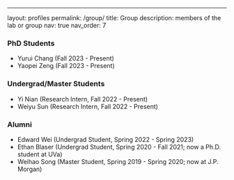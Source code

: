 ---
layout: profiles
permalink: /group/
title: Group
description: members of the lab or group
nav: true
nav_order: 7

### PhD Students
* Yurui Chang (Fall 2023 - Present)
* Yaopei Zeng (Fall 2023 - Present)


### Undergrad/Master Students
* Yi Nian (Research Intern, Fall 2022 - Present)
* Weiyu Sun (Research Intern, Fall 2022 - Present)


### Alumni
* Edward Wei (Undergrad Student, Spring 2022 - Spring 2023)
* Ethan Blaser (Undergrad Student, Spring 2020 - Fall 2021; now a Ph.D. student at UVa)
* Weihao Song (Master Student, Spring 2019 - Spring 2020; now at J.P. Morgan)
